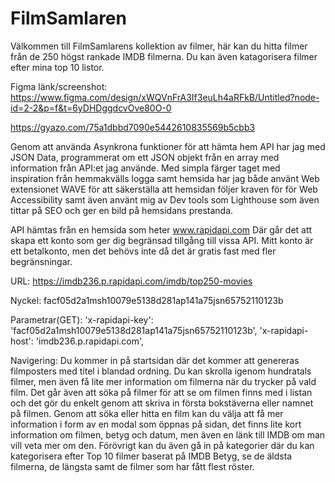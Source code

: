 # FilmSamlaren

Välkommen till FilmSamlarens kollektion av filmer, här kan du hitta filmer från de 250 högst rankade IMDB filmerna. Du kan även katagorisera filmer efter mina top 10 listor.

Figma länk/screenshot:
https://www.figma.com/design/xWQVnFrA3If3euLh4aRFkB/Untitled?node-id=2-2&p=f&t=6yDHDggdcvOve80O-0

https://gyazo.com/75a1dbbd7090e5442610835569b5cbb3

Genom att använda Asynkrona funktioner för att hämta hem API har jag med JSON Data, programmerat om ett JSON objekt från en array med information från API:et jag använde. Med simpla färger taget med inspiration från hemmakvälls logga samt hemsida har jag både använt Web extensionet WAVE för att säkerställa att hemsidan följer kraven för för Web Accessibility samt även använt mig av Dev tools som Lighthouse som även tittar på SEO och ger en bild på hemsidans prestanda.

API hämtas från en hemsida som heter www.rapidapi.com Där går det att skapa ett konto som ger dig begränsad tillgång till vissa API. Mitt konto är ett betalkonto, men det behövs inte då det är gratis fast med fler begränsningar.

URL: https://imdb236.p.rapidapi.com/imdb/top250-movies

Nyckel: facf05d2a1msh10079e5138d281ap141a75jsn65752110123b

Parametrar(GET):
'x-rapidapi-key': 'facf05d2a1msh10079e5138d281ap141a75jsn65752110123b',
'x-rapidapi-host': 'imdb236.p.rapidapi.com',

Navigering: Du kommer in på startsidan där det kommer att genereras filmposters med titel i blandad ordning. Du kan skrolla igenom hundratals filmer, men även få lite mer information om filmerna när du trycker på vald film. Det går även att söka på filmer för att se om filmen finns med i listan och det gör du enkelt genom att skriva in första bokstäverna eller namnet på filmen.
Genom att söka eller hitta en film kan du välja att få mer information i form av en modal som öppnas på sidan, det finns lite kort information om filmen, betyg och datum, men även en länk till IMDB om man vill veta mer om den. Förövrigt kan du även gå in på kategorier där du kan kategorisera efter Top 10 filmer baserat på IMDB Betyg, se de äldsta filmerna, de längsta samt de filmer som har fått flest röster.
